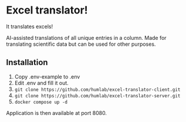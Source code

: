 # Excel translator!
It translates excels!

AI-assisted translations of all unique entries in a column. Made for translating scientific data but can be used for other purposes.

## Installation
1. Copy .env-example to .env
1. Edit .env and fill it out.
1. `git clone https://github.com/humlab/excel-translator-client.git`
1. `git clone https://github.com/humlab/excel-translator-server.git`
1. `docker compose up -d`

Application is then available at port 8080.
